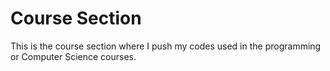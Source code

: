 # Course Section

This is the course section where I push my codes used in the programming or Computer Science courses.


